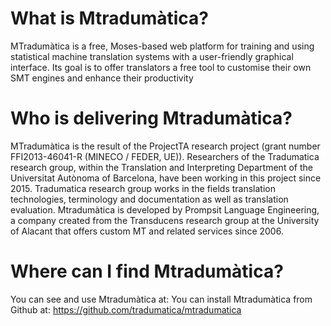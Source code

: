 # What is Mtradumàtica?
MTradumàtica is a free, Moses-based web platform for training and using statistical machine translation systems with a user-friendly graphical interface. Its goal is to offer translators a free tool to customise their own SMT engines and enhance their productivity
# Who is delivering Mtradumàtica?
MTradumàtica is the result of the ProjectTA research project (grant number FFI2013-46041-R (MINECO / FEDER, UE)). Researchers of the Tradumatica research group, within the Translation and Interpreting Department of the Universitat Autònoma of Barcelona, have been working in this project since 2015. Tradumatica research group works in the fields translation technologies, terminology and documentation as well as translation evaluation.
Mtradumàtica is developed by Prompsit Language Engineering, a company created from the Transducens research group at the University of Alacant that offers custom MT and related services since 2006.
# Where can I find Mtradumàtica? 
You can see and use Mtradumàtica at: 
You can install Mtradumàtica from Github at: https://github.com/tradumatica/mtradumatica 


